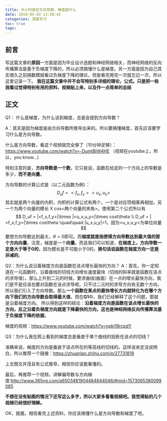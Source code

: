 ```yaml
---
title: 半小时搞定方向导数，梯度是什么
date: 2019-05-03 13:58:42
categories: 深度学习
toc: true
tags:
---
```



## 前言
写这篇文章的**原因**一方面是因为毕业设计选题和神经网络相关，而神经网络的反向传播算法是基于负梯度下降的，所以必须搞懂什么是梯度。另一方面是因为自己其实很久之前搞数模就看过负梯度下降的理论，但是看完用完一次就忘记一次，所以这里记录一下。
**我在这篇文章中并不会写特别多详细的理论，公式。只是把一些我看过觉得特别有用的资料、视频贴上来，以及作一点简单的总结**
<!-- more -->
## 正文
Q1： 什么是梯度，为什么谈到梯度，总是会提到方向导数？

A：其实是因为梯度是由方向导数所推导出来的。所以要搞懂梯度，首先应该要学习什么是方向导数。

什么是方向导数，看这个视频就完全够了（10分钟足够）：https://www.youtube.com/watch?v=-DumtBiW4HE （视频在youtube上，所以，you know...)

特别注意的是，**方向导数是一个数**，它只是说，函数在给定的一个方向上的导数是多少，**而不是向量**。

方向导数的计算公式是（以二元函数为例）：
$$
D_uf = <f_x,f_y> <u_x,u_y>
$$
其实就是两个向量的内积，内积的计算公式有两个，一个是对应项相乘再相加，另一个为两个向量的模长 X cos<两个向量的夹角>。使用第二个公式所以有
$$
D_uf = |<f_x,f_y>|\times |<u_x,u_y>|\times cost\theta
\\
D_uf = |<f_x,f_y>|\times cos\theta  \quad\quad |u_x,u_y|=1，因为<u_x,u_y>为单位向量
$$
要想方向导数达到最大，$\theta=0$即可。而**梯度就是指使得方向导数达到最大值的那个方向向量**。注意，梯度是一个**向量**。而且我们可以知道，**在梯度上，方向导数一定是大于等于0的**，因为模长是不可能小于0的，**换句话说函数在梯度方向一定是非减的**。

Q2：为什么说沿着梯度方向是函数在该点增长最快的方向？
A：首先，你一定知道在一元函数时，沿着曲线的切线方向增长速度最快（切线的斜率就是函数在该点的求导值）。那么上升到二元的时候，要求曲线(曲面）在一点的增长最快方向，我们是不是应该也要对函数在该点求导呢。只不过二元时的求导方向有无数个方向，所以我们引入了方向导数。那么**一个函数在某点的最快增长方向就转化为在哪个方向下我们的方向导数会取得最大值**，而在**Q1**中，我们已经解释了这个问题，那就是沿着梯度方向。
所以得到这样的结论：**沿着梯度方向是函数在该点增长最快的方向，反之沿着负梯度方向就是下降最快的方向，这也是神经网络反向传播算法基于负梯度下降的依据**。

梯度的视频：https://www.youtube.com/watch?v=npkl19rcpdY

Q3：为什么我在网上看到的梯度总是垂直于某个曲线的投影在该点的切线？

准确来说，梯度的方向是垂直于该点所在的等高线的切线的。这样说肯定没说明白，所以推荐一个链接：https://zhuanlan.zhihu.com/p/27731819

上文图文并茂且有公式推导，相信你应该能看懂的。



最后，再推荐一个视频，讲解偏导数与方向梯度:http://www.365yg.com/a6503481904484844046/#mid=1573065380099085


**不想在没有贴图的情况下还写这么多字，所以大家多看看视频吧。我觉得贴的几个视频已经很好理解。**

OK，就酱。相信看完上述资料，你应该搞懂什么是方向导数和梯度了吧。
